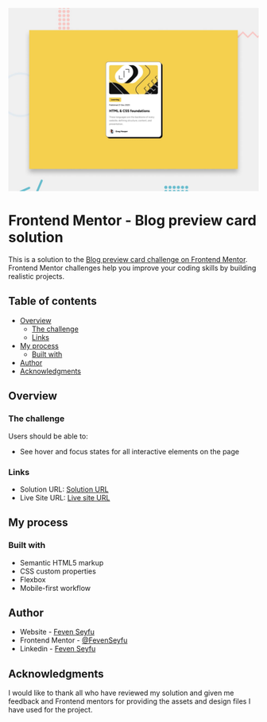 ![Project demo](./desktop-preview.jpg)
# Frontend Mentor - Blog preview card solution

This is a solution to the [Blog preview card challenge on Frontend Mentor](https://www.frontendmentor.io/challenges/blog-preview-card-ckPaj01IcS). Frontend Mentor challenges help you improve your coding skills by building realistic projects. 

## Table of contents

- [Overview](#overview)
  - [The challenge](#the-challenge)
  - [Links](#links)
- [My process](#my-process)
  - [Built with](#built-with)
- [Author](#author)
- [Acknowledgments](#acknowledgments)

## Overview

### The challenge

Users should be able to:

- See hover and focus states for all interactive elements on the page


### Links

- Solution URL: [Solution URL](https://github.com/FevenSeyfu/blog-preview-card)
- Live Site URL: [Live site URL](https://blog-preview-frontendmentor.netlify.app/)

## My process

### Built with

- Semantic HTML5 markup
- CSS custom properties
- Flexbox
- Mobile-first workflow

## Author

- Website - [Feven Seyfu](https://fevenseyfu.tech/)
- Frontend Mentor - [@FevenSeyfu](https://www.frontendmentor.io/profile/FevenSeyfu)
- Linkedin - [Feven Seyfu](https://www.linkedin.com/in/fevenseyfu/)

## Acknowledgments

I would like to thank all who have reviewed my solution and given me feedback and Frontend mentors for providing the assets and design files I have used for the project.
